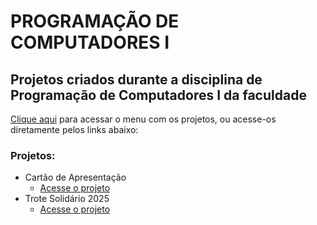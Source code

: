 # PROGRAMAÇÃO DE COMPUTADORES I
## Projetos criados durante a disciplina de Programação de Computadores I da faculdade

[Clique aqui](https://iccarvalho.github.io/ProgComp1/) para acessar o menu com os projetos, ou acesse-os diretamente pelos links abaixo:

### Projetos:
- Cartão de Apresentação
  - [Acesse o projeto](https://iccarvalho.github.io/ProgComp1/Cartao/index.html)
- Trote Solidário 2025
   - [Acesse o projeto](https://iccarvalho.github.io/ProgComp1/trote/index.html)
